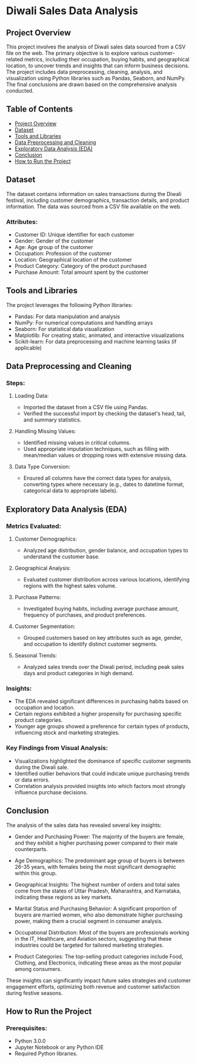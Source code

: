 # Diwali Sales Data Analysis

## Project Overview

This project involves the analysis of Diwali sales data sourced from a CSV file on the web. The primary objective is to explore various customer-related metrics, including their occupation, buying habits, and geographical location, to uncover trends and insights that can inform business decisions. The project includes data preprocessing, cleaning, analysis, and visualization using Python libraries such as Pandas, Seaborn, and NumPy. The final conclusions are drawn based on the comprehensive analysis conducted.

## Table of Contents

- [Project Overview](#project-overview)
- [Dataset](#dataset)
- [Tools and Libraries](#tools-and-libraries)
- [Data Preprocessing and Cleaning](#data-preprocessing-and-cleaning)
- [Exploratory Data Analysis (EDA)](#exploratory-data-analysis-eda)
- [Conclusion](#conclusion)
- [How to Run the Project](#how-to-run-the-project)

## Dataset

The dataset contains information on sales transactions during the Diwali festival, including customer demographics, transaction details, and product information. The data was sourced from a CSV file available on the web.

### Attributes:

- Customer ID: Unique identifier for each customer
- Gender: Gender of the customer
- Age: Age group of the customer
- Occupation: Profession of the customer
- Location: Geographical location of the customer
- Product Category: Category of the product purchased
- Purchase Amount: Total amount spent by the customer

## Tools and Libraries

The project leverages the following Python libraries:

- Pandas: For data manipulation and analysis
- NumPy: For numerical computations and handling arrays
- Seaborn: For statistical data visualization
- Matplotlib: For creating static, animated, and interactive visualizations
- Scikit-learn: For data preprocessing and machine learning tasks (if applicable)

## Data Preprocessing and Cleaning

### Steps:

1. Loading Data:
   - Imported the dataset from a CSV file using Pandas.
   - Verified the successful import by checking the dataset's head, tail, and summary statistics.

2. Handling Missing Values:
   - Identified missing values in critical columns.
   - Used appropriate imputation techniques, such as filling with mean/median values or dropping rows with extensive missing data.

3. Data Type Conversion:
   - Ensured all columns have the correct data types for analysis, converting types where necessary (e.g., dates to datetime format, categorical data to appropriate labels).

## Exploratory Data Analysis (EDA)

### Metrics Evaluated:

1. Customer Demographics:
   - Analyzed age distribution, gender balance, and occupation types to understand the customer base.

2. Geographical Analysis:
   - Evaluated customer distribution across various locations, identifying regions with the highest sales volume.

3. Purchase Patterns:
   - Investigated buying habits, including average purchase amount, frequency of purchases, and product preferences.

4. Customer Segmentation:
   - Grouped customers based on key attributes such as age, gender, and occupation to identify distinct customer segments.

5. Seasonal Trends:
   - Analyzed sales trends over the Diwali period, including peak sales days and product categories in high demand.

### Insights:

- The EDA revealed significant differences in purchasing habits based on occupation and location.
- Certain regions exhibited a higher propensity for purchasing specific product categories.
- Younger age groups showed a preference for certain types of products, influencing stock and marketing strategies.

### Key Findings from Visual Analysis:

- Visualizations highlighted the dominance of specific customer segments during the Diwali sale.
- Identified outlier behaviors that could indicate unique purchasing trends or data errors.
- Correlation analysis provided insights into which factors most strongly influence purchase decisions.

## Conclusion

The analysis of the sales data has revealed several key insights:

- Gender and Purchasing Power: The majority of the buyers are female, and they exhibit a higher purchasing power compared to their male counterparts.
   
- Age Demographics: The predominant age group of buyers is between 26-35 years, with females being the most significant demographic within this group.

- Geographical Insights: The highest number of orders and total sales come from the states of Uttar Pradesh, Maharashtra, and Karnataka, indicating these regions as key markets.

- Marital Status and Purchasing Behavior: A significant proportion of buyers are married women, who also demonstrate higher purchasing power, making them a crucial segment in consumer analysis.

- Occupational Distribution: Most of the buyers are professionals working in the IT, Healthcare, and Aviation sectors, suggesting that these industries could be targeted for tailored marketing strategies.

- Product Categories: The top-selling product categories include Food, Clothing, and Electronics, indicating these areas as the most popular among consumers.

These insights can significantly impact future sales strategies and customer engagement efforts, optimizing both revenue and customer satisfaction during festive seasons.

## How to Run the Project

### Prerequisites:
- Python 3.0.0
- Jupyter Notebook or any Python IDE
- Required Python libraries.
